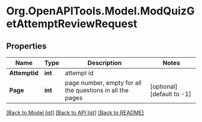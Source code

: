 # Org.OpenAPITools.Model.ModQuizGetAttemptReviewRequest

## Properties

Name | Type | Description | Notes
------------ | ------------- | ------------- | -------------
**Attemptid** | **int** | attempt id | 
**Page** | **int** | page number, empty for all the questions in all the pages | [optional] [default to -1]

[[Back to Model list]](../README.md#documentation-for-models) [[Back to API list]](../README.md#documentation-for-api-endpoints) [[Back to README]](../README.md)


